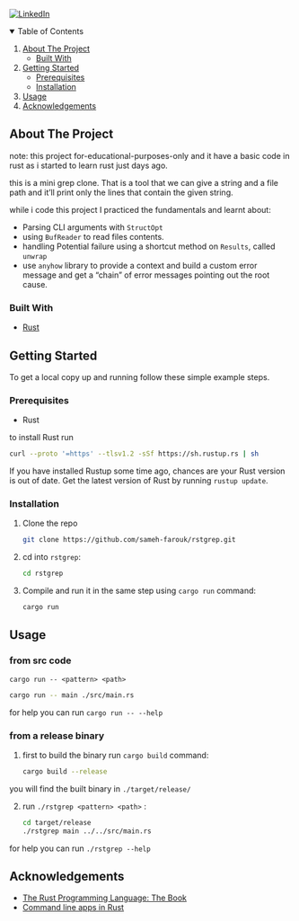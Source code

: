 
[![LinkedIn][linkedin-shield]][linkedin-url]


<!-- TABLE OF CONTENTS -->
<details open="open">
  <summary>Table of Contents</summary>
  <ol>
    <li>
      <a href="#about-the-project">About The Project</a>
      <ul>
        <li><a href="#built-with">Built With</a></li>
      </ul>
    </li>
    <li>
      <a href="#getting-started">Getting Started</a>
      <ul>
        <li><a href="#prerequisites">Prerequisites</a></li>
        <li><a href="#installation">Installation</a></li>
      </ul>
    </li>
    <li><a href="#usage">Usage</a></li>
    <li><a href="#acknowledgements">Acknowledgements</a></li>
  </ol>
</details>



<!-- ABOUT THE PROJECT -->
## About The Project
note: this project for-educational-purposes-only and it have a basic code in rust as i started to learn rust just days ago.

this is a mini grep clone. That is a tool that we can give a string and a file path and it’ll print only the lines that contain the given string.

while i code this project  I practiced the fundamentals and learnt about:
* Parsing CLI arguments with `StructOpt`
* using `BufReader` to read files contents.
* handling Potential failure using a shortcut method on `Results`, called `unwrap`
* use `anyhow` library to provide a context and build a custom error message and get a “chain” of error messages pointing out the root cause.

### Built With

* [Rust](https://www.rust-lang.org/)


<!-- GETTING STARTED -->
## Getting Started

To get a local copy up and running follow these simple example steps.

### Prerequisites

* Rust

to install Rust run
  ```sh
  curl --proto '=https' --tlsv1.2 -sSf https://sh.rustup.rs | sh
  ```
If you have installed Rustup some time ago, chances are your Rust version is out of date. Get the latest version of Rust by running `rustup update`.

### Installation

1. Clone the repo
   ```sh
   git clone https://github.com/sameh-farouk/rstgrep.git
   ```
3. cd into `rstgrep`:
   ```sh
   cd rstgrep
   ```
4. Compile and run it in the same step using `cargo run` command:
   ```sh
   cargo run
   ```



<!-- USAGE EXAMPLES -->
## Usage

### from src code

`cargo run -- <pattern> <path>`

   ```sh
   cargo run -- main ./src/main.rs
   ```

for help you can run
`cargo run -- --help`


### from a release binary

1. first to build the binary run `cargo build` command:
   ```sh
   cargo build --release
   ```
you will find the built binary in `./target/release/`

2. run `./rstgrep <pattern> <path>`
:
   ```sh
   cd target/release
   ./rstgrep main ../../src/main.rs
   ```

for help you can run
`./rstgrep --help`

<!-- ACKNOWLEDGEMENTS -->
## Acknowledgements
* [The Rust Programming Language: The Book](https://doc.rust-lang.org/book/title-page.html)
* [Command line apps in Rust](https://rust-cli.github.io/book/index.html)
<!-- MARKDOWN LINKS & IMAGES -->
<!-- https://www.markdownguide.org/basic-syntax/#reference-style-links -->
[linkedin-shield]: https://img.shields.io/badge/-LinkedIn-black.svg?style=for-the-badge&logo=linkedin&colorB=555
[linkedin-url]: https://www.linkedin.com/in/sameh-farouk-software-developer/
